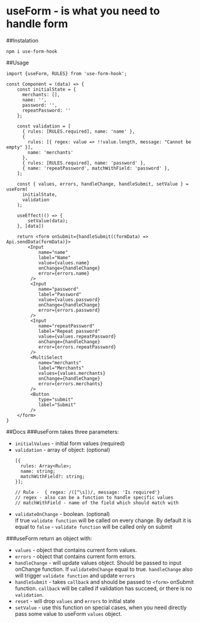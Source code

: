 # useForm - is what you need to handle form
##Instalation
```
npm i use-form-hook
```
##Usage
```
import {useForm, RULES} from 'use-form-hook';

const Component = (data) => {
    const initialState = {
      merchants: [],
      name: '',
      password: '',
      repeatPassword: ''
    };

    const validation = [
      { rules: [RULES.required], name: 'name' },
      {
        rules: [{ regex: value => !!value.length, message: "Cannot be empty" }],
        name: 'merchants'
      },
      { rules: [RULES.required], name: 'password' },
      { name: 'repeatPassword', matchWithField: 'password' },
    ];
    
    const { values, errors, handleChange, handleSubmit, setValue } = useForm(
      initialState,
      validation
    );

    useEffect(() => {
        setValue(data);
    }, [data])

    return <form onSubmit={handleSubmit((formData) => Api.sendData(formData)}>
        <Input
            name="name"
            label="Name"
            value={values.name}
            onChange={handleChange}
            error={errors.name}
         />
         <Input
            name="password"
            label="Password"
            value={values.password}
            onChange={handleChange}
            error={errors.password}
         /> 
         <Input
            name="repeatPassword"
            label="Repeat password"
            value={values.repeatPassword}
            onChange={handleChange}
            error={errors.repeatPassword}
         />
         <MultiSelect
            name="merchants"
            label="Merchants"
            values={values.merchants}
            onChange={handleChange}
            error={errors.merchants}
         />
         <Button
            type="submit"
            label="Submit"
         />
    </form>
}
```

##Docs
###useForm takes three parameters:  

- ```initialValues``` -  initial form values (required)
- ```validation``` - array of object: (optional)
    ```
    [{
      rules: Array<Rule>;
      name: string;
      matchWithField?: string;
    }];
    
  // Rule -  { regex: /([^\s])/, message: 'Is required'}
  // regex - also can be a function to handle specific values
  // matchWithField - name of the field which should match with
  ```
- ```validateOnChange``` - boolean. (optional)  
If true ```validate function``` will be called on every change.
By default it is equal to ```false``` - ```validate function``` will be called only on submit

###useForm return an object with:

- ```values``` - object that contains current form values.
- ```errors``` - object that contains current form errors.
- ```handleChange``` - will update values object. Should be passed to input onChange function.
If ```validateOnChange``` equal to true. ```handleChange``` also will trigger ```validate function``` and update ```errors```
- ```handleSubmit``` - takes ```callback``` and should be passed to ```<form>``` onSubmit function. ```callback``` will be called if validation has succeed, or there is no ```validation```.
- ```reset``` - will drop ```values``` and ```errors``` to initial state
- ```setValue``` - use this function on special cases, when you need directly pass some value to useForm ```values``` object.



  